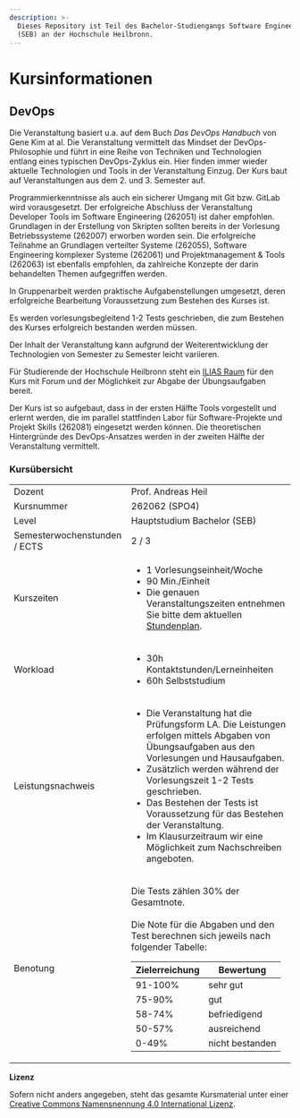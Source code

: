 ```yaml
---
description: >-
  Dieses Repository ist Teil des Bachelor-Studiengangs Software Engineering
  (SEB) an der Hochschule Heilbronn.
---
```


# Kursinformationen

## DevOps

Die Veranstaltung basiert u.a. auf dem Buch _Das DevOps Handbuch_ von Gene Kim at al. Die Veranstaltung vermittelt das Mindset der DevOps-Philosophie und führt in eine Reihe von Techniken und Technologien entlang eines typischen DevOps-Zyklus ein. Hier finden immer wieder aktuelle Technologien und Tools in der Veranstaltung Einzug. Der Kurs baut auf Veranstaltungen aus dem 2. und 3. Semester auf.

Programmierkenntnisse als auch ein sicherer Umgang mit Git bzw. GitLab wird vorausgesetzt. Der erfolgreiche Abschluss der Veranstaltung Developer Tools im Software Engineering (262051) ist daher empfohlen. Grundlagen in der Erstellung von Skripten sollten bereits in der Vorlesung Betriebssysteme (262007) erworben worden sein. Die erfolgreiche Teilnahme an Grundlagen verteilter Systeme (262055), Software Engineering komplexer Systeme (262061) und Projektmanagement & Tools (262063) ist ebenfalls empfohlen, da zahlreiche Konzepte der darin behandelten Themen aufgegriffen werden.

In Gruppenarbeit werden praktische Aufgabenstellungen umgesetzt, deren erfolgreiche Bearbeitung Voraussetzung zum Bestehen des Kurses ist.

Es werden vorlesungsbegleitend 1-2 Tests geschrieben, die zum Bestehen des Kurses erfolgreich bestanden werden müssen.

Der Inhalt der Veranstaltung kann aufgrund der Weiterentwicklung der Technologien von Semester zu Semester leicht variieren.

Für Studierende der Hochschule Heilbronn steht ein [ILIAS Raum](https://ilias.hs-heilbronn.de/goto.php?target=crs\_262954\&client\_id=iliashhn) für den Kurs mit Forum und der Möglichkeit zur Abgabe der Übungsaufgaben bereit.

Der Kurs ist so aufgebaut, dass in der ersten Hälfte Tools vorgestellt und erlernt werden, die im parallel stattfinden Labor für Software-Projekte und Projekt Skills (262081) eingesetzt werden können. Die theoretischen Hintergründe des DevOps-Ansatzes werden in der zweiten Hälfte der Veranstaltung vermittelt.&#x20;

### Kursübersicht

|                              |                                                                                                                                                                                                                                                                                                                                                                                                                                                               |
| ---------------------------- | ------------------------------------------------------------------------------------------------------------------------------------------------------------------------------------------------------------------------------------------------------------------------------------------------------------------------------------------------------------------------------------------------------------------------------------------------------------- |
| Dozent                       | Prof. Andreas Heil                                                                                                                                                                                                                                                                                                                                                                                                                                            |
| Kursnummer                   | 262062 (SPO4)                                                                                                                                                                                                                                                                                                                                                                                                                                                 |
| Level                        | Hauptstudium Bachelor (SEB)                                                                                                                                                                                                                                                                                                                                                                                                                                   |
| Semesterwochenstunden / ECTS | 2 / 3                                                                                                                                                                                                                                                                                                                                                                                                                                                         |
| Kurszeiten                   | <ul><li>1 Vorlesungseinheit/Woche</li><li>90 Min./Einheit</li><li>Die genauen Veranstaltungszeiten entnehmen Sie bitte dem aktuellen <a href="https://splan.hs-heilbronn.de/">Stundenplan</a>.</li></ul>                                                                                                                                                                                                                                                      |
| Workload                     | <ul><li>30h Kontaktstunden/Lerneinheiten</li><li>60h Selbststudium</li></ul>                                                                                                                                                                                                                                                                                                                                                                                  |
| Leistungsnachweis            | <ul><li>Die Veranstaltung hat die Prüfungsform LA. Die Leistungen erfolgen mittels Abgaben von Übungsaufgaben aus den Vorlesungen und Hausaufgaben.</li><li>Zusätzlich werden während der Vorlesungszeit 1-2 Tests geschrieben.</li><li>Das Bestehen der Tests ist Voraussetzung für das Bestehen der Veranstaltung.</li><li>Im Klausurzeitraum wir eine Möglichkeit zum Nachschreiben angeboten.</li></ul>                                                   |
| Benotung                     | <p>Die Tests zählen 30% der Gesamtnote. <br><br>Die Note für die Abgaben und den Test berechnen sich jeweils nach folgender Tabelle:</p><table><thead><tr><th>Zielerreichung</th><th>Bewertung</th></tr></thead><tbody><tr><td>91-100%</td><td>sehr gut</td></tr><tr><td>75-90%</td><td>gut</td></tr><tr><td>58-74%</td><td>befriedigend</td></tr><tr><td>50-57%</td><td>ausreichend</td></tr><tr><td>0-49%</td><td>nicht bestanden</td></tr></tbody></table> |

**Lizenz**

Sofern nicht anders angegeben, steht das gesamte Kursmaterial unter einer [Creative Commons Namensnennung 4.0 International Lizenz](https://creativecommons.org/licenses/by/4.0/).
